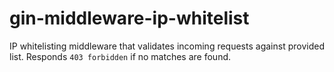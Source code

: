 # gin-middleware-ip-whitelist

IP whitelisting middleware that validates incoming requests against provided list.
Responds `403 forbidden` if no matches are found.
